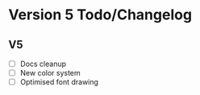 # Version 5 Todo/Changelog

## V5
- [ ] Docs cleanup
- [ ] New color system
- [ ] Optimised font drawing